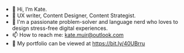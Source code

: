 - 👋 Hi, I’m Kate.
- 👀 UX writer, Content Designer, Content Strategist.
- 🌱 I'm a passionate problem-solver and language nerd who loves to design stress-free digital experiences.
- 📫 How to reach me: kate.muir@outlook.com
- 📁 My portfolio can be viewed at https://bit.ly/40UBrru

<!---
kmuir1991/kmuir1991 is a ✨ special ✨ repository because its `README.md` (this file) appears on your GitHub profile.
You can click the Preview link to take a look at your changes.
--->
